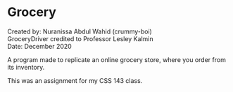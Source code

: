 # Grocery

Created by: Nuranissa Abdul Wahid (crummy-boi)  
GroceryDriver credited to Professor Lesley Kalmin   
Date: December 2020  

A program made to replicate an online grocery store, where you order from its inventory.   

This was an assignment for my CSS 143 class.
